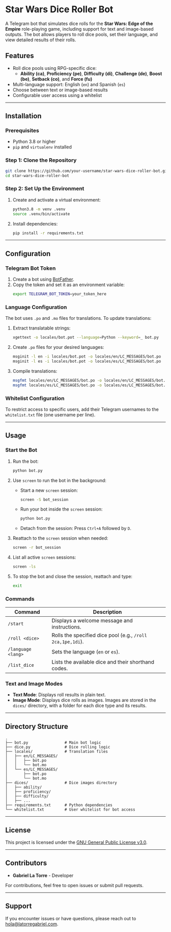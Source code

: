 
# Star Wars Dice Roller Bot

A Telegram bot that simulates dice rolls for the **Star Wars: Edge of the Empire** role-playing game, including support for text and image-based outputs. The bot allows players to roll dice pools, set their language, and view detailed results of their rolls.

## Features

- Roll dice pools using RPG-specific dice:
  - **Ability (ca)**, **Proficiency (pe)**, **Difficulty (di)**, **Challenge (de)**, **Boost (be)**, **Setback (co)**, and **Force (fu)**
- Multi-language support: English (`en`) and Spanish (`es`)
- Choose between text or image-based results
- Configurable user access using a whitelist

---

## Installation

### Prerequisites
- Python 3.8 or higher
- `pip` and `virtualenv` installed

### Step 1: Clone the Repository
```bash
git clone https://github.com/your-username/star-wars-dice-roller-bot.git
cd star-wars-dice-roller-bot
```

### Step 2: Set Up the Environment
1. Create and activate a virtual environment:
   ```bash
   python3.8 -m venv .venv
   source .venv/bin/activate
   ```

2. Install dependencies:
   ```bash
   pip install -r requirements.txt
   ```

---

## Configuration

### Telegram Bot Token
1. Create a bot using [BotFather](https://core.telegram.org/bots#botfather).
2. Copy the token and set it as an environment variable:
   ```bash
   export TELEGRAM_BOT_TOKEN=your_token_here
   ```

### Language Configuration
The bot uses `.po` and `.mo` files for translations. To update translations:
1. Extract translatable strings:
   ```bash
   xgettext -o locales/bot.pot --language=Python --keyword=_ bot.py
   ```
2. Create `.po` files for your desired languages:
   ```bash
   msginit -l en -i locales/bot.pot -o locales/en/LC_MESSAGES/bot.po
   msginit -l es -i locales/bot.pot -o locales/es/LC_MESSAGES/bot.po
   ```
3. Compile translations:
   ```bash
   msgfmt locales/en/LC_MESSAGES/bot.po -o locales/en/LC_MESSAGES/bot.mo
   msgfmt locales/es/LC_MESSAGES/bot.po -o locales/es/LC_MESSAGES/bot.mo
   ```

### Whitelist Configuration
To restrict access to specific users, add their Telegram usernames to the `whitelist.txt` file (one username per line).

---

## Usage

### Start the Bot
1. Run the bot:
   ```bash
   python bot.py
   ```

2. Use `screen` to run the bot in the background:
   - Start a new `screen` session:
     ```bash
     screen -S bot_session
     ```
   - Run your bot inside the `screen` session:
     ```bash
     python bot.py
     ```
   - Detach from the session:
     Press `Ctrl+A` followed by `D`.

3. Reattach to the `screen` session when needed:
   ```bash
   screen -r bot_session
   ```

4. List all active `screen` sessions:
   ```bash
   screen -ls
   ```

5. To stop the bot and close the session, reattach and type:
   ```bash
   exit
   ```

### Commands
| Command            | Description                                                                 |
|--------------------|-----------------------------------------------------------------------------|
| `/start`           | Displays a welcome message and instructions.                              |
| `/roll <dice>`     | Rolls the specified dice pool (e.g., `/roll 2ca,1pe,1di`).                 |
| `/language <lang>` | Sets the language (`en` or `es`).                                          |
| `/list_dice`       | Lists the available dice and their shorthand codes.                       |

### Text and Image Modes
- **Text Mode**: Displays roll results in plain text.
- **Image Mode**: Displays dice rolls as images. Images are stored in the `dices/` directory, with a folder for each dice type and its results.

---

## Directory Structure

```
.
├── bot.py                # Main bot logic
├── dice.py               # Dice rolling logic
├── locales/              # Translation files
│   ├── en/LC_MESSAGES/
│   │   ├── bot.po
│   │   └── bot.mo
│   └── es/LC_MESSAGES/
│       ├── bot.po
│       └── bot.mo
├── dices/                # Dice images directory
│   ├── ability/
│   ├── proficiency/
│   ├── difficulty/
│   ├── ...
├── requirements.txt      # Python dependencies
└── whitelist.txt         # User whitelist for bot access
```

---

## License

This project is licensed under the [GNU General Public License v3.0](LICENSE).

---

## Contributors

- **Gabriel La Torre** - Developer

For contributions, feel free to open issues or submit pull requests.

---

## Support

If you encounter issues or have questions, please reach out to [hola@latorregabriel.com](mailto:hola@latorregabriel.com).
